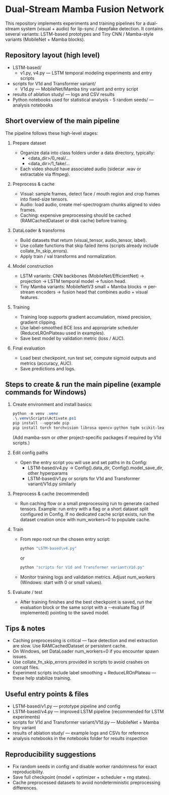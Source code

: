 # Dual-Stream Mamba Fusion Network

This repository implements experiments and training pipelines for a dual-stream system (visual + audio) for lip-sync / deepfake detection. It contains several variants: LSTM-based prototypes and Tiny CNN / Mamba-style variants (MobileNet + Mamba blocks).

## Repository layout (high level)
- LSTM-based/
  - v1.py, v4.py — LSTM temporal modeling experiments and entry scripts
- scripts for V1d and Transformer variant/
  - V1d.py — MobileNet/Mamba tiny variant and entry script
- results of ablation study/ — logs and CSV results
- Python notebooks used for statistical analysis - 5 random seeds/ — analysis notebooks

## Short overview of the main pipeline
The pipeline follows these high-level stages:

1. Prepare dataset
   - Organize data into class folders under a data directory, typically:
     - <data_dir>/0_real/...
     - <data_dir>/1_fake/...
   - Each video should have associated audio (sidecar .wav or extractable via ffmpeg).

2. Preprocess & cache
   - Visual: sample frames, detect face / mouth region and crop frames into fixed-size tensors.
   - Audio: load audio, create mel-spectrogram chunks aligned to video frames.
   - Caching: expensive preprocessing should be cached (RAMCachedDataset or disk cache) before training.

3. DataLoader & transforms
   - Build datasets that return (visual_tensor, audio_tensor, label).
   - Use collate functions that skip failed items (scripts already include collate_fn_skip_errors).
   - Apply train / val transforms and normalization.

4. Model construction
   - LSTM variants: CNN backbones (MobileNet/EfficientNet) -> projection -> LSTM temporal model -> fusion head.
   - Tiny Mamba variants: MobileNetV3 small + Mamba blocks -> per-stream encoders -> fusion head that combines audio + visual features.

5. Training
   - Training loop supports gradient accumulation, mixed precision, gradient clipping.
   - Use label-smoothed BCE loss and appropriate scheduler (ReduceLROnPlateau used in examples).
   - Save best model by validation metric (loss / AUC).

6. Final evaluation
   - Load best checkpoint, run test set, compute sigmoid outputs and metrics (accuracy, AUC).
   - Save predictions and logs.

## Steps to create & run the main pipeline (example commands for Windows)
1. Create environment and install basics:
   ```powershell
   python -m venv .venv
   .\.venv\Scripts\Activate.ps1
   pip install --upgrade pip
   pip install torch torchvision librosa opencv-python tqdm scikit-learn ffmpeg-python mamba-ssm
   ```
   (Add mamba-ssm or other project-specific packages if required by V1d scripts.)

2. Edit config paths
   - Open the entry script you will use and set paths in its Config:
     - LSTM-based/v4.py -> Config().data_dir, Config().model_save_dir, other hyperparams
     - LSTM-based/v1.py or scripts for V1d and Transformer variant/V1d.py similarly

3. Preprocess & cache (recommended)
   - Run caching flow or a small preprocessing run to generate cached tensors. Example: run entry with a flag or a short dataset split configured in Config. If no dedicated cache script exists, run the dataset creation once with num_workers=0 to populate cache.

4. Train
   - From repo root run the chosen entry script:
     ```powershell
     python "LSTM-based\v4.py"
     ```
     or
     ```powershell
     python "scripts for V1d and Transformer variant\V1d.py"
     ```
   - Monitor training logs and validation metrics. Adjust num_workers (Windows: start with 0 or small values).

5. Evaluate / test
   - After training finishes and the best checkpoint is saved, run the evaluation block or the same script with a --evaluate flag (if implemented) pointing to the saved model.

## Tips & notes
- Caching preprocessing is critical — face detection and mel extraction are slow. Use RAMCachedDataset or persistent cache.
- On Windows, set DataLoader num_workers=0 if you encounter spawn issues.
- Use collate_fn_skip_errors provided in scripts to avoid crashes on corrupt files.
- Experiment scripts include label smoothing + ReduceLROnPlateau — these help stabilize training.

## Useful entry points & files
- LSTM-based/v1.py — prototype pipeline and config
- LSTM-based/v4.py — improved LSTM pipeline (recommended for LSTM experiments)
- scripts for V1d and Transformer variant/V1d.py — MobileNet + Mamba tiny variant
- results of ablation study/ — example logs and CSVs for reference
- analysis notebooks in the notebooks folder for results inspection

## Reproducibility suggestions
- Fix random seeds in config and disable worker randomness for exact reproducibility.
- Save full checkpoint (model + optimizer + scheduler + rng states).
- Cache preprocessed datasets to avoid nondeterministic preprocessing differences.
